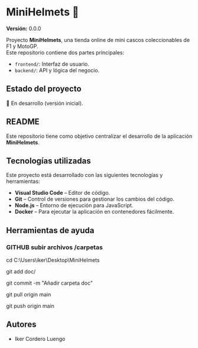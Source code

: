 # MiniHelmets 🏁  

**Versión:** 0.0.0  

Proyecto **MiniHelmets**, una tienda online de mini cascos coleccionables de F1 y MotoGP.  
Este repositorio contiene dos partes principales:  

- `frontend/`: Interfaz de usuario.  
- `backend/`: API y lógica del negocio.  

## Estado del proyecto  
🚧 En desarrollo (versión inicial).  

## README  
Este repositorio tiene como objetivo centralizar el desarrollo de la aplicación **MiniHelmets**.  

## Tecnologías utilizadas  
Este proyecto está desarrollado con las siguientes tecnologías y herramientas:  

- **Visual Studio Code** – Editor de código.  
- **Git** – Control de versiones para gestionar los cambios del código.  
- **Node.js** – Entorno de ejecución para JavaScript.  
- **Docker** – Para ejecutar la aplicación en contenedores fácilmente.

## Herramientas de ayuda
### GITHUB subir archivos /carpetas

cd C:\Users\iker\Desktop\MiniHelmets

git add doc/

git commit -m "Añadir carpeta doc"

git pull origin main

git push origin main

## Autores  
- Iker Cordero Luengo  
